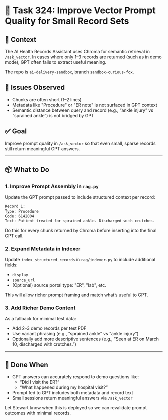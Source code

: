 # 🧠 Task 324: Improve Vector Prompt Quality for Small Record Sets

## 🧠 Context
The AI Health Records Assistant uses Chroma for semantic retrieval in `/ask_vector`. In cases where only 1–3 records are returned (such as in demo mode), GPT often fails to extract useful meaning.

The repo is `ai-delivery-sandbox`, branch `sandbox-curious-fox`.

## 📍 Issues Observed
- Chunks are often short (1–2 lines)
- Metadata like "Procedure" or "ER note" is not surfaced in GPT context
- Semantic distance between query and record (e.g., “ankle injury” vs “sprained ankle”) is not bridged by GPT

## ✅ Goal
Improve prompt quality in `/ask_vector` so that even small, sparse records still return meaningful GPT answers.

---

## 📦 What to Do

### 1. Improve Prompt Assembly in `rag.py`
Update the GPT prompt passed to include structured context per record:
```txt
Record 1:
Type: Procedure
Code: 6142004
Text: Patient treated for sprained ankle. Discharged with crutches.
```
Do this for every chunk returned by Chroma before inserting into the final GPT call.

### 2. Expand Metadata in Indexer
Update `index_structured_records` in `rag/indexer.py` to include additional fields:
- `display`
- `source_url`
- (Optional) source portal type: "ER", "lab", etc.

This will allow richer prompt framing and match what’s useful to GPT.

### 3. Add Richer Demo Content
As a fallback for minimal test data:
- Add 2–3 demo records per test PDF
- Use variant phrasing (e.g., “sprained ankle” vs “ankle injury”)
- Optionally add more descriptive sentences (e.g., “Seen at ER on March 10, discharged with crutches.”)

---

## 🧪 Done When
- GPT answers can accurately respond to demo questions like:
  - “Did I visit the ER?”
  - “What happened during my hospital visit?”
- Prompt fed to GPT includes both metadata and record text
- Small sessions return meaningful answers via `/ask_vector`

Let Stewart know when this is deployed so we can revalidate prompt outcomes with minimal records.